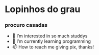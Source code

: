 # Lopinhos do grau
### procuro casadas
- 👀 I’m interested in so much studdys
- 🌱 I’m currently learning programming 
- 📫 How to reach me giving pix, thanks!


